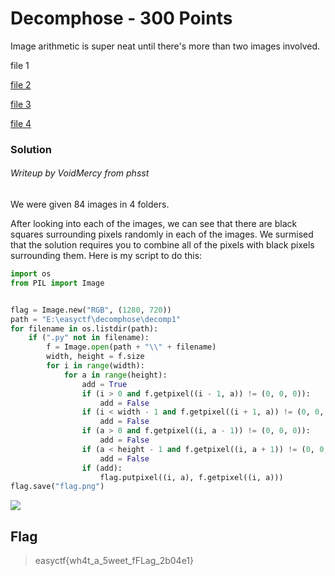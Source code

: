 # Decomphose - 300 Points

Image arithmetic is super neat until there's more than two images involved.

file 1

[file 2](https://github.com/VoidMercy/easyctf-2017-problems/blob/master/decomphose/decomp2.7z?raw=true)

[file 3](https://github.com/VoidMercy/easyctf-2017-problems/blob/master/decomphose/decomp3.7z?raw=true)

[file 4](https://github.com/VoidMercy/easyctf-2017-problems/blob/master/decomphose/decomp4.7z?raw=true)

### Solution

###### Writeup by VoidMercy from phsst

We were given 84 images in 4 folders.

After looking into each of the images, we can see that there are black squares surrounding pixels randomly in each of the images. We surmised that the solution requires you to combine all of the pixels with black pixels surrounding them. Here is my script to do this:

```python
import os
from PIL import Image


flag = Image.new("RGB", (1280, 720))
path = "E:\easyctf\decomphose\decomp1"
for filename in os.listdir(path):
    if (".py" not in filename):
        f = Image.open(path + "\\" + filename)
        width, height = f.size
        for i in range(width):
            for a in range(height):
                add = True
                if (i > 0 and f.getpixel((i - 1, a)) != (0, 0, 0)):
                    add = False
                if (i < width - 1 and f.getpixel((i + 1, a)) != (0, 0, 0)):
                    add = False
                if (a > 0 and f.getpixel((i, a - 1)) != (0, 0, 0)):
                    add = False
                if (a < height - 1 and f.getpixel((i, a + 1)) != (0, 0, 0)):
                    add = False
                if (add):
                    flag.putpixel((i, a), f.getpixel((i, a)))
flag.save("flag.png")
```

![](https://github.com/VoidMercy/EasyCTF-Writeups-2017/blob/master/forensics/Decomphose/flag.png)

## Flag

>easyctf{wh4t_a_5weet_fFLag_2b04e1}
